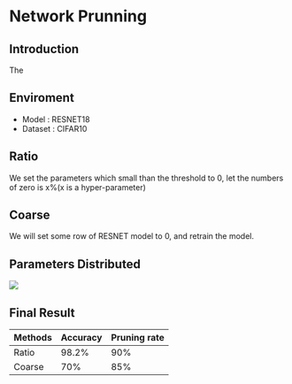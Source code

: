 # Network Prunning

## Introduction

The 

## Enviroment
- Model : RESNET18
- Dataset : CIFAR10


## Ratio

We set the parameters which small than the threshold to 0, let the numbers of zero is x%(x is a hyper-parameter)
## Coarse

We will set some row of RESNET model to 0, and retrain the model.
## Parameters Distributed

![](https://i.imgur.com/EiIXOBz.png)

## Final Result
|Methods |Accuracy|Pruning rate|
|-|-|-|
|Ratio|98.2%|90%|
|Coarse|70%|85%|